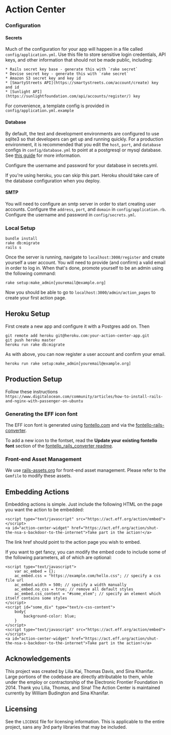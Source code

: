 Action Center
=============

### Configuration

#### Secrets
  Much of the configuration for your app will happen in a file called
  `config/application.yml`. Use this file to store sensitive login credentials,
  API keys, and other information that should not be made public, including:

    * Rails secret key base - generate this with `rake secret`
    * Devise secret key - generate this with `rake secret`
    * Amazon S3 secret key and key id
    * [SmartyStreets API](https://smartystreets.com/account/create) key and id
    * [Sunlight API](https://sunlightfoundation.com/api/accounts/register/) key

  For convenience, a template config is provided in
  `config/application.yml.example`

#### Database

  By default, the test and development environments are configured to use
  sqlite3 so that developers can get up and running quickly. For a production
  environment, it is recommended that you edit the `host`, `port`, and
  `database` configs in `config/database.yml` to point at a postgresql or mysql
  database. See [this
  guide](http://guides.rubyonrails.org/configuring.html#configuring-a-database)
  for more information.

  Configure the username and password for your database in secrets.yml.

  If you're using heroku, you can skip this part. Heroku should take care of
  the database configuration when you deploy.

#### SMTP

  You will need to configure an smtp server in order to start creating user
  accounts.  Configure the `address`, `port`, and `domain` in
  `config/application.rb`. Configure the username and password in
  `config/secrets.yml`.

### Local Setup

```
bundle install
rake db:migrate
rails s
```

Once the server is running, navigate to `localhost:3000/register` and create
yourself a user account. You will need to provide (and confirm) a valid email
in order to log in. When that's done, promote yourself to be an admin using the
following command:

```
rake setup:make_admin[youremail@example.org]
```

Now you should be able to go to `localhost:3000/admin/action_pages` to create
your first action page.

## Heroku Setup

First create a new app and configure it with a Postgres add on. Then

```
git remote add heroku git@heroku.com:your-action-center-app.git
git push heroku master
heroku run rake db:migrate
```
As with above, you can now register a user account and confirm your email.

```
heroku run rake setup:make_admin[youremail@example.org]
```

## Production Setup

Follow these instructions 
`https://www.digitalocean.com/community/articles/how-to-install-rails-and-nginx-with-passenger-on-ubuntu`

### Generating the EFF icon font

The EFF icon font is generated using [fontello.com](fontello.com) and via the [fontello-rails-converter](https://github.com/railslove/fontello_rails_converter).

To add a new icon to the fontset, read the **Update your existing fontello font** section of the [fontello_rails_converter readme](https://github.com/railslove/fontello_rails_converter#updating-your-existing-fontello-font).

### Front-end Asset Management

We use [rails-assets.org](https://rails-assets.org) for front-end asset management.  Please refer to the `Gemfile` to modify these assets.

## Embedding Actions

Embedding actions is simple.  Just include the following HTML on the page you want the action to be embedded:

    <script type="text/javascript" src="https://act.eff.org/action/embed"></script>
    <a id="action-center-widget" href="https://act.eff.org/action/shut-the-nsa-s-backdoor-to-the-internet">Take part in the action!</a>

The link href should point to the action page you wish to embed.

If you want to get fancy, you can modify the embed code to include some of the following parameters, all of which are optional:

    <script type="text/javascript">
        var ac_embed = {};
        ac_embed.css = "https://example.com/hello.css"; // specify a css file url
        ac_embed.width = 500; // specify a width manually
        ac_embed.no_css = true; // remove all default styles
        ac_embed.css_content = "#some_elem"; // specify an element which itself contains some styles
    </script>
    <script id="some_div" type="text/x-css-content">
        body{
            background-color: blue;
        }
    </script> 
    <script type="text/javascript" src="https://act.eff.org/action/embed"></script>
    <a id="action-center-widget" href="https://act.eff.org/action/shut-the-nsa-s-backdoor-to-the-internet">Take part in the action!</a>

## Acknowledgements

This project was created by Lilia Kai, Thomas Davis, and Sina Khanifar. Large portions of the codebase are directly attributable to them, while under the employ or contractorship of the Electronic Frontier Foundation in 2014. Thank you Lilia, Thomas, and Sina! The Action Center is maintained currently by William Budington and Sina Khanifar.

## Licensing

See the `LICENSE` file for licensing information. This is applicable to the entire project, sans any 3rd party libraries that may be included.
